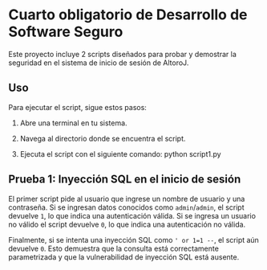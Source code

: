 # Cuarto obligatorio de Desarrollo de Software Seguro

Este proyecto incluye 2 scripts diseñados para probar y demostrar la seguridad en el sistema de inicio de sesión de AltoroJ.

## Uso

Para ejecutar el script, sigue estos pasos:

1. Abre una terminal en tu sistema.

2. Navega al directorio donde se encuentra el script.

3. Ejecuta el script con el siguiente comando: python script1.py


## Prueba 1: Inyección SQL en el inicio de sesión

El primer script pide al usuario que ingrese un nombre de usuario y una contraseña. Si se ingresan datos conocidos como `admin`/`admin`, el script devuelve `1`, lo que indica una autenticación válida.
Si se ingresa un usuario no válido el script devuelve `0`, lo que indica una autenticación no válida.

Finalmente, si se intenta una inyección SQL como `' or 1=1 --`, el script aún devuelve `0`. Esto demuestra que la consulta está correctamente parametrizada y que la vulnerabilidad de inyección SQL está ausente.


